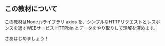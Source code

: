 ## この教材について

この教材はNode.jsライブラリ axios を、シンプルなHTTPリクエストとレスポンスを返すWEBサービス HTTPbin とデータをやり取りして理解を深めます。

さあはじめましょう！